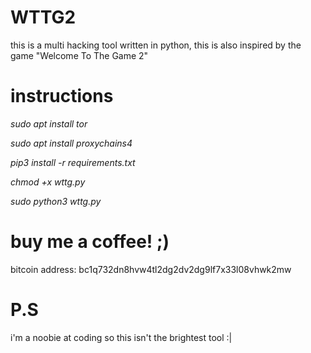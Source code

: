 # WTTG2
this is a multi hacking tool written in python, this is also inspired by the game "Welcome To The Game 2"

# instructions
*sudo apt install tor*

*sudo apt install proxychains4*

*pip3 install -r requirements.txt*

*chmod +x wttg.py*

*sudo python3 wttg.py*

# buy me a coffee! ;)
bitcoin address: bc1q732dn8hvw4tl2dg2dv2dg9lf7x33l08vhwk2mw

# P.S
i'm a noobie at coding so this isn't the brightest tool :|
